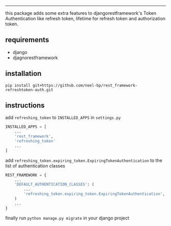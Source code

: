 ---
this package adds some extra features to 
djangorestframework's Token Authentication like refresh
token, lifetime for refresh token and authorization token.

## requirements
* django
* djagnorestframework

## installation
`pip install git+https://github.com/neel-bp/rest_framework-refreshtoken-auth.git`

## instructions

add `refreshing_token` to `INSTALLED_APPS` in `settings.py`

```python
INSTALLED_APPS = [
    ...
    'rest_framework',
    'refreshing_token'
    ...
]
```

add `refreshing_token.expiring_token.ExpiringTokenAuthentication` to the 
list of authentication classes

```python
REST_FRAMEWORK = {
    ...
    'DEFAULT_AUTHENTICATION_CLASSES': (
        ...
        'refreshing_token.expiring_token.ExpiringTokenAuthentication',
    )
    ...
}
```

finally run `python manage.py migrate` in your django project
